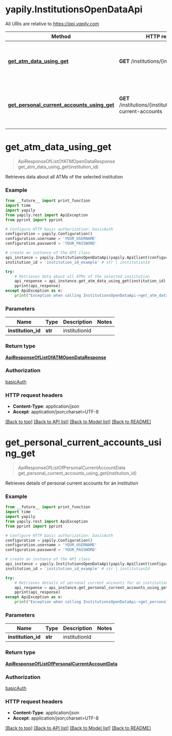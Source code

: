 # yapily.InstitutionsOpenDataApi

All URIs are relative to *https://api.yapily.com*

Method | HTTP request | Description
------------- | ------------- | -------------
[**get_atm_data_using_get**](InstitutionsOpenDataApi.md#get_atm_data_using_get) | **GET** /institutions/{institutionId}/atms | Retrieves data about all ATMs of the selected institution
[**get_personal_current_accounts_using_get**](InstitutionsOpenDataApi.md#get_personal_current_accounts_using_get) | **GET** /institutions/{institutionId}/personal-current-accounts | Retrieves details of personal current accounts for an institution


# **get_atm_data_using_get**
> ApiResponseOfListOfATMOpenDataResponse get_atm_data_using_get(institution_id)

Retrieves data about all ATMs of the selected institution

### Example
```python
from __future__ import print_function
import time
import yapily
from yapily.rest import ApiException
from pprint import pprint

# Configure HTTP basic authorization: basicAuth
configuration = yapily.Configuration()
configuration.username = 'YOUR_USERNAME'
configuration.password = 'YOUR_PASSWORD'

# create an instance of the API class
api_instance = yapily.InstitutionsOpenDataApi(yapily.ApiClient(configuration))
institution_id = 'institution_id_example' # str | institutionId

try:
    # Retrieves data about all ATMs of the selected institution
    api_response = api_instance.get_atm_data_using_get(institution_id)
    pprint(api_response)
except ApiException as e:
    print("Exception when calling InstitutionsOpenDataApi->get_atm_data_using_get: %s\n" % e)
```

### Parameters

Name | Type | Description  | Notes
------------- | ------------- | ------------- | -------------
 **institution_id** | **str**| institutionId | 

### Return type

[**ApiResponseOfListOfATMOpenDataResponse**](ApiResponseOfListOfATMOpenDataResponse.md)

### Authorization

[basicAuth](../README.md#basicAuth)

### HTTP request headers

 - **Content-Type**: application/json
 - **Accept**: application/json;charset=UTF-8

[[Back to top]](#) [[Back to API list]](../README.md#documentation-for-api-endpoints) [[Back to Model list]](../README.md#documentation-for-models) [[Back to README]](../README.md)

# **get_personal_current_accounts_using_get**
> ApiResponseOfListOfPersonalCurrentAccountData get_personal_current_accounts_using_get(institution_id)

Retrieves details of personal current accounts for an institution

### Example
```python
from __future__ import print_function
import time
import yapily
from yapily.rest import ApiException
from pprint import pprint

# Configure HTTP basic authorization: basicAuth
configuration = yapily.Configuration()
configuration.username = 'YOUR_USERNAME'
configuration.password = 'YOUR_PASSWORD'

# create an instance of the API class
api_instance = yapily.InstitutionsOpenDataApi(yapily.ApiClient(configuration))
institution_id = 'institution_id_example' # str | institutionId

try:
    # Retrieves details of personal current accounts for an institution
    api_response = api_instance.get_personal_current_accounts_using_get(institution_id)
    pprint(api_response)
except ApiException as e:
    print("Exception when calling InstitutionsOpenDataApi->get_personal_current_accounts_using_get: %s\n" % e)
```

### Parameters

Name | Type | Description  | Notes
------------- | ------------- | ------------- | -------------
 **institution_id** | **str**| institutionId | 

### Return type

[**ApiResponseOfListOfPersonalCurrentAccountData**](ApiResponseOfListOfPersonalCurrentAccountData.md)

### Authorization

[basicAuth](../README.md#basicAuth)

### HTTP request headers

 - **Content-Type**: application/json
 - **Accept**: application/json;charset=UTF-8

[[Back to top]](#) [[Back to API list]](../README.md#documentation-for-api-endpoints) [[Back to Model list]](../README.md#documentation-for-models) [[Back to README]](../README.md)

